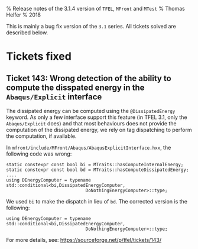 % Release notes of the 3.1.4 version of `TFEL`, `MFront` and `MTest`
% Thomas Helfer
% 2018

This is mainly a bug fix version of the `3.1` series. All tickets
solved are described below.

# Tickets fixed

## Ticket 143: Wrong detection of the ability to compute the disspated energy  in the `Abaqus/Explicit` interface

The dissipated energy can be computed using the `@DissipatedEnergy` keyword. As only a few interface support this feature (in TFEL 3.1, only the `Abaqus/Explicit` does) and that most behaviours does not provide the computation of the dissipated energy, we rely on tag dispatching to perform the computation, if available. 

In `mfront/include/MFront/Abaqus/AbaqusExplicitInterface.hxx`, the following code was wrong:

~~~~{.cpp}
static constexpr const bool bi = MTraits::hasComputeInternalEnergy;
static constexpr const bool bd = MTraits::hasComputeDissipatedEnergy;
....
using DEnergyComputer = typename std::conditional<bi,DissipatedEnergyComputer,
						      DoNothingEnergyComputer>::type;
~~~~

We used `bi` to make the dispatch in lieu of `bd`. The corrected version is the following:

~~~~{.cpp}
using DEnergyComputer = typename std::conditional<bi,DissipatedEnergyComputer,
						      DoNothingEnergyComputer>::type;
~~~~

For more details, see: <https://sourceforge.net/p/tfel/tickets/143/>

